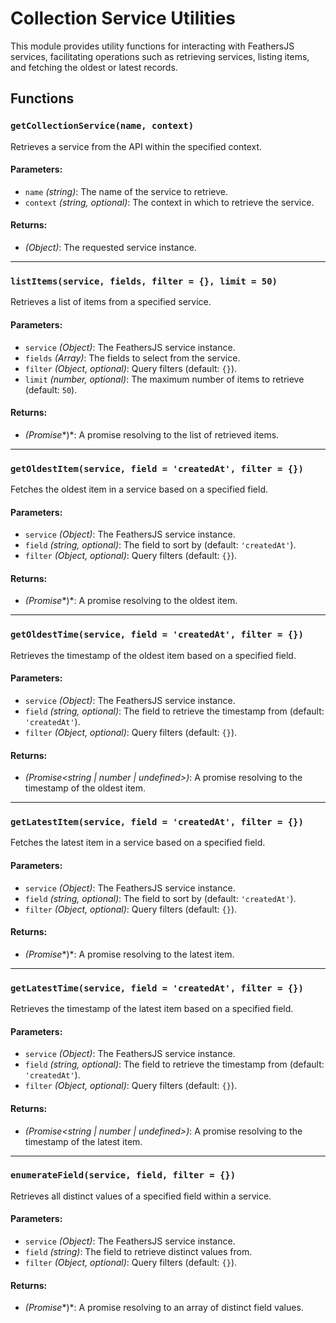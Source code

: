 # Collection Service Utilities

This module provides utility functions for interacting with FeathersJS services, facilitating operations such as retrieving services, listing items, and fetching the oldest or latest records.

## Functions

### `getCollectionService(name, context)`

Retrieves a service from the API within the specified context.

#### Parameters:

- `name` *(string)*: The name of the service to retrieve.
- `context` *(string, optional)*: The context in which to retrieve the service.

#### Returns:

- *(Object)*: The requested service instance.

---

### `listItems(service, fields, filter = {}, limit = 50)`

Retrieves a list of items from a specified service.

#### Parameters:

- `service` *(Object)*: The FeathersJS service instance.
- `fields` *(Array)*: The fields to select from the service.
- `filter` *(Object, optional)*: Query filters (default: `{}`).
- `limit` *(number, optional)*: The maximum number of items to retrieve (default: `50`).

#### Returns:

- *(Promise**)*: A promise resolving to the list of retrieved items.

---

### `getOldestItem(service, field = 'createdAt', filter = {})`

Fetches the oldest item in a service based on a specified field.

#### Parameters:

- `service` *(Object)*: The FeathersJS service instance.
- `field` *(string, optional)*: The field to sort by (default: `'createdAt'`).
- `filter` *(Object, optional)*: Query filters (default: `{}`).

#### Returns:

- *(Promise**)*: A promise resolving to the oldest item.

---

### `getOldestTime(service, field = 'createdAt', filter = {})`

Retrieves the timestamp of the oldest item based on a specified field.

#### Parameters:

- `service` *(Object)*: The FeathersJS service instance.
- `field` *(string, optional)*: The field to retrieve the timestamp from (default: `'createdAt'`).
- `filter` *(Object, optional)*: Query filters (default: `{}`).

#### Returns:

- *(Promise\<string | number | undefined>)*: A promise resolving to the timestamp of the oldest item.

---

### `getLatestItem(service, field = 'createdAt', filter = {})`

Fetches the latest item in a service based on a specified field.

#### Parameters:

- `service` *(Object)*: The FeathersJS service instance.
- `field` *(string, optional)*: The field to sort by (default: `'createdAt'`).
- `filter` *(Object, optional)*: Query filters (default: `{}`).

#### Returns:

- *(Promise**)*: A promise resolving to the latest item.

---

### `getLatestTime(service, field = 'createdAt', filter = {})`

Retrieves the timestamp of the latest item based on a specified field.

#### Parameters:

- `service` *(Object)*: The FeathersJS service instance.
- `field` *(string, optional)*: The field to retrieve the timestamp from (default: `'createdAt'`).
- `filter` *(Object, optional)*: Query filters (default: `{}`).

#### Returns:

- *(Promise\<string | number | undefined>)*: A promise resolving to the timestamp of the latest item.

---

### `enumerateField(service, field, filter = {})`

Retrieves all distinct values of a specified field within a service.

#### Parameters:

- `service` *(Object)*: The FeathersJS service instance.
- `field` *(string)*: The field to retrieve distinct values from.
- `filter` *(Object, optional)*: Query filters (default: `{}`).

#### Returns:

- *(Promise**)*: A promise resolving to an array of distinct field values.

